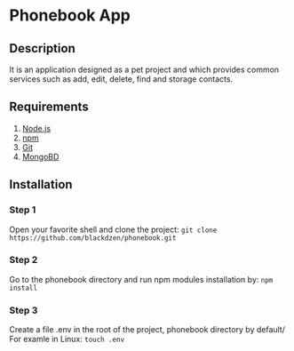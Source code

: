 # Phonebook App



## Description

It is an application designed as a pet project and which provides common services such as add, edit, delete, find and storage contacts.

## Requirements

1) [Node.js](https://nodejs.org/en/)
2) [npm](https://www.npmjs.com/)
3) [Git](https://git-scm.com/)
4) [MongoBD](https://www.mongodb.com/)

## Installation

### Step 1
Open your favorite shell and clone the project:
`git clone https://github.com/blackdzen/phonebook.git`

### Step 2
Go to the phonebook directory and run npm modules installation by:
`npm install`

### Step 3
Create a file .env in the root of the project, phonebook directory by default/ For examle in Linux:
`touch .env`

